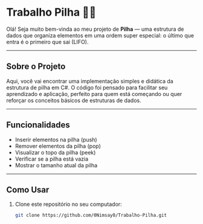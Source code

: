 # Trabalho Pilha 💜✨

Olá! Seja muito bem-vinda ao meu projeto de **Pilha** — uma estrutura de dados que organiza elementos em uma ordem super especial: o último que entra é o primeiro que sai (LIFO).

---

## Sobre o Projeto

Aqui, você vai encontrar uma implementação simples e didática da estrutura de pilha em C#. O código foi pensado para facilitar seu aprendizado e aplicação, perfeito para quem está começando ou quer reforçar os conceitos básicos de estruturas de dados.

---

## Funcionalidades

- Inserir elementos na pilha (push)
- Remover elementos da pilha (pop)
- Visualizar o topo da pilha (peek)
- Verificar se a pilha está vazia
- Mostrar o tamanho atual da pilha

---

## Como Usar

1. Clone este repositório no seu computador:
   ```bash
   git clone https://github.com/0Nimsay0/Trabalho-Pilha.git
